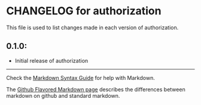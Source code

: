 # CHANGELOG for authorization

This file is used to list changes made in each version of authorization.

## 0.1.0:

* Initial release of authorization

- - -
Check the [Markdown Syntax Guide](http://daringfireball.net/projects/markdown/syntax) for help with Markdown.

The [Github Flavored Markdown page](http://github.github.com/github-flavored-markdown/) describes the differences between markdown on github and standard markdown.
